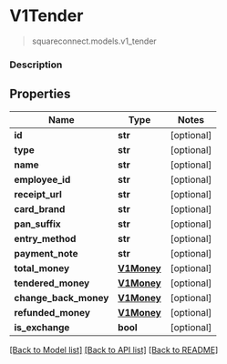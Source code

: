 # V1Tender
> squareconnect.models.v1_tender

### Description

## Properties
Name | Type | Notes
------------ | ------------- | -------------
**id** | **str** | [optional] 
**type** | **str** | [optional] 
**name** | **str** | [optional] 
**employee_id** | **str** | [optional] 
**receipt_url** | **str** | [optional] 
**card_brand** | **str** | [optional] 
**pan_suffix** | **str** | [optional] 
**entry_method** | **str** | [optional] 
**payment_note** | **str** | [optional] 
**total_money** | [**V1Money**](V1Money.md) | [optional] 
**tendered_money** | [**V1Money**](V1Money.md) | [optional] 
**change_back_money** | [**V1Money**](V1Money.md) | [optional] 
**refunded_money** | [**V1Money**](V1Money.md) | [optional] 
**is_exchange** | **bool** | [optional] 

[[Back to Model list]](../README.md#documentation-for-models) [[Back to API list]](../README.md#documentation-for-api-endpoints) [[Back to README]](../README.md)



